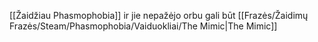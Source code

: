 [[Žaidžiau Phasmophobia]] ir jie nepažėjo orbu gali būt [[Frazės/Žaidimų Frazės/Steam/Phasmophobia/Vaiduokliai/The Mimic|The Mimic]]
